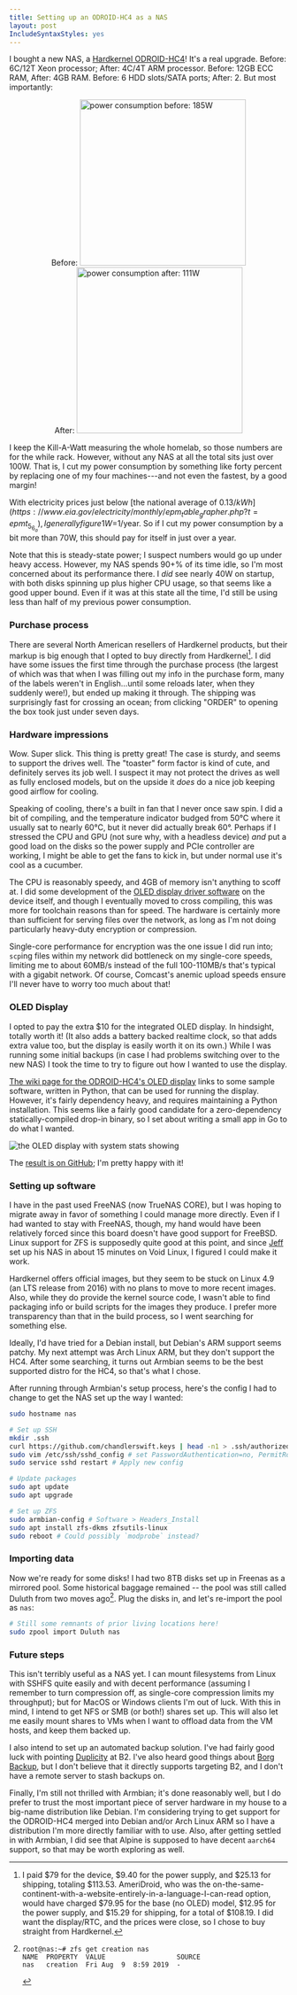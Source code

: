 ```yaml
---
title: Setting up an ODROID-HC4 as a NAS
layout: post
IncludeSyntaxStyles: yes
---
```


I bought a new NAS, a [Hardkernel
ODROID-HC4](https://www.hardkernel.com/shop/odroid-hc4-oled/)! It's a real
upgrade. Before: 6C/12T Xeon processor; After: 4C/4T ARM processor. Before: 12GB
ECC RAM, After: 4GB RAM. Before: 6 HDD slots/SATA ports; After: 2. But most
importantly:

<!--more-->

<div style="display: flex; flex-wrap: wrap; justify-content: center;">
    <span>Before:
    <img alt="power consumption before: 185W" width=300px src="/images/odroidhc4/power-before.jpg">
    </span>
    <span>After:
    <img alt="power consumption after: 111W" width=300px src="/images/odroidhc4/power-after.jpg">
    </span>
</div>

I keep the Kill-A-Watt measuring the whole homelab, so those numbers are for the
while rack. However, without any NAS at all the total sits just over 100W.
That is, I cut my power consumption by something like forty percent by replacing
one of my four machines---and not even the fastest, by a good margin!

With electricity prices just below [the national average of
$0.13/kWh](https://www.eia.gov/electricity/monthly/epm_table_grapher.php?t=epmt_5_6_a),
I generally figure 1W=$1/year. So if I cut my power consumption by a bit more
than 70W, this should pay for itself in just over a year.

Note that this is steady-state power; I suspect numbers would go up under heavy
access. However, my NAS spends 90+% of its time idle, so I'm most concerned
about its performance there. I _did_ see nearly 40W on startup, with both disks
spinning up plus higher CPU usage, so that seems like a good upper bound. Even
if it was at this state all the time, I'd still be using less than half of my
previous power consumption.

### Purchase process
There are several North American resellers of Hardkernel products, but their
markup is big enough that I opted to buy directly from
Hardkernel[^pricing-breakdown]. I did have some issues the first time through
the purchase process (the largest of which was that when I was filling out my
info in the purchase form, many of the labels weren't in English...until some
reloads later, when they suddenly were!), but ended up making it through. The
shipping was surprisingly fast for crossing an ocean; from clicking "ORDER" to
opening the box took just under seven days.

[^pricing-breakdown]: I paid $79 for the device, $9.40 for the power supply, and
    $25.13 for shipping, totaling $113.53. AmeriDroid, who was the
    on-the-same-continent-with-a-website-entirely-in-a-language-I-can-read
    option, would have charged $79.95 for the base (no OLED) model, $12.95 for
    the power supply, and $15.29 for shipping, for a total of $108.19. I did
    want the display/RTC, and the prices were close, so I chose to buy straight
    from Hardkernel.

### Hardware impressions
Wow. Super slick. This thing is pretty great! The case is sturdy, and seems to
support the drives well. The "toaster" form factor is kind of cute, and
definitely serves its job well. I suspect it may not protect the drives as well
as fully enclosed models, but on the upside it _does_ do a nice job keeping good
airflow for cooling.

Speaking of cooling, there's a built in fan that I never once saw spin. I did a
bit of compiling, and the temperature indicator budged from 50°C where it
usually sat to nearly 60°C, but it never did actually break 60°. Perhaps if I
stressed the CPU and GPU (not sure why, with a headless device) _and_ put a good
load on the disks so the power supply and PCIe controller are working, I might
be able to get the fans to kick in, but under normal use it's cool as a
cucumber.

The CPU is reasonably speedy, and 4GB of memory isn't anything to scoff at. I
did some development of the [OLED display driver software](#oled-display) on the
device itself, and though I eventually moved to cross compiling, this was more
for toolchain reasons than for speed. The hardware is certainly more than
sufficient for serving files over the network, as long as I'm not doing
particularly heavy-duty encryption or compression.

Single-core performance for encryption was the one issue I did run into;
`scp`ing files within my network did bottleneck on my single-core speeds,
limiting me to about 60MB/s instead of the full 100-110MB/s that's typical with
a gigabit network. Of course, Comcast's anemic upload speeds ensure I'll never
have to worry too much about that!

### OLED Display
I opted to pay the extra $10 for the integrated OLED display. In hindsight,
totally worth it! (It also adds a battery backed realtime clock, so that adds
extra value too, but the display is easily worth it on its own.) While I was
running some initial backups (in case I had problems switching over to the new
NAS) I took the time to try to figure out how I wanted to use the display.

[The wiki page for the ODROID-HC4's OLED display](https://wiki.odroid.com/odroid-hc4/application_note/oled)
links to some sample software, written in Python, that can be used for running
the display. However, it's fairly dependency heavy, and requires maintaining
a Python installation. This seems like a fairly good candidate for a
zero-dependency statically-compiled drop-in binary, so I set about writing a
small app in Go to do what I wanted.

![the OLED display with system stats showing](/images/odroidhc4/display.jpg)

The [result is on GitHub](https://github.com/ChandlerSwift/odroidhc4-display);
I'm pretty happy with it!

### Setting up software
I have in the past used FreeNAS (now TrueNAS CORE), but I was hoping to migrate
away in favor of something I could manage more directly. Even if I had wanted to
stay with FreeNAS, though, my hand would have been relatively forced since this
board doesn't have good support for FreeBSD. Linux support for ZFS is supposedly
quite good at this point, and since [Jeff](https://blackolivepineapple.pizza)
set up his NAS in about 15 minutes on Void Linux, I figured I could make it
work.

Hardkernel offers official images, but they seem to be stuck on Linux 4.9 (an
LTS release from 2016) with no plans to move to more recent images. Also, while
they do provide the kernel source code, I wasn't able to find packaging info or
build scripts for the images they produce. I prefer more transparency than that
in the build process, so I went searching for something else.

Ideally, I'd have tried for a Debian install, but Debian's ARM support seems
patchy. My next attempt was Arch Linux ARM, but they don't support the HC4.
After some searching, it turns out Armbian seems to be the best supported distro
for the HC4, so that's what I chose.

After running through Armbian's setup process, here's the config I had to change
to get the NAS set up the way I wanted:

```sh
sudo hostname nas

# Set up SSH
mkdir .ssh
curl https://github.com/chandlerswift.keys | head -n1 > .ssh/authorized_keys
sudo vim /etc/ssh/sshd_config # set PasswordAuthentication=no, PermitRootLogin=no
sudo service sshd restart # Apply new config

# Update packages
sudo apt update
sudo apt upgrade

# Set up ZFS
sudo armbian-config # Software > Headers_Install
sudo apt install zfs-dkms zfsutils-linux
sudo reboot # Could possibly `modprobe` instead?
```

### Importing data
Now we're ready for some disks! I had two 8TB disks set up in Freenas as a
mirrored pool. Some historical baggage remained -- the pool was still called
Duluth from two moves ago[^long-time]. Plug the disks in, and let's re-import
the pool as `nas`:
```sh
# Still some remnants of prior living locations here!
sudo zpool import Duluth nas
```

[^long-time]: 
    ```
    root@nas:~# zfs get creation nas
    NAME  PROPERTY  VALUE                  SOURCE
    nas   creation  Fri Aug  9  8:59 2019  -
    ```

### Future steps
This isn't terribly useful as a NAS yet. I can mount filesystems from Linux with
SSHFS quite easily and with decent performance (assuming I remember to turn
compression off, as single-core compression limits my throughput); but for MacOS
or Windows clients I'm out of luck. With this in mind, I intend to get NFS or
SMB (or both!) shares set up. This will also let me easily mount shares to VMs
when I want to offload data from the VM hosts, and keep them backed up.

I also intend to set up an automated backup solution. I've had fairly good luck
with pointing [Duplicity](http://duplicity.nongnu.org/) at B2. I've also heard
good things about [Borg Backup](https://www.borgbackup.org/), but I don't
believe that it directly supports targeting B2, and I don't have a remote server
to stash backups on.

Finally, I'm still not thrilled with Armbian; it's done reasonably well, but I
do prefer to trust the most important piece of server hardware in my house to a
big-name distribution like Debian. I'm considering trying to get support for
the ODROID-HC4 merged into Debian and/or Arch Linux ARM so I have a distribution
I'm more directly familiar with to use. Also, after getting settled in with
Armbian, I did see that Alpine is supposed to have decent `aarch64` support, so
that may be worth exploring as well.

